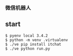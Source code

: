 ### 微信机器人

## start

```
$ pyenv local 3.4.2
$ python -m venv .virtualenv
$ ./ve pip install itchat
$ ./ve python run.py
```
